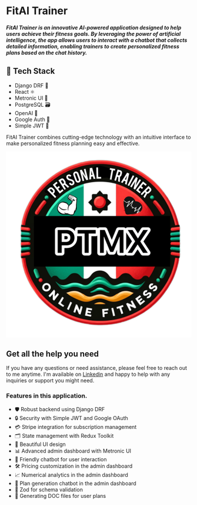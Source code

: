 # FitAI Trainer

##### FitAI Trainer is an innovative AI-powered application designed to help users achieve their fitness goals. By leveraging the power of artificial intelligence, the app allows users to interact with a chatbot that collects detailed information, enabling trainers to create personalized fitness plans based on the chat history.

## 🚀 Tech Stack

- Django DRF 🐍
- React ⚛️
- Metronic UI 🎨
- PostgreSQL 🗃️
- OpenAI 🤖
- Google Auth 🔐
- Simple JWT 🔑

FitAI Trainer combines cutting-edge technology with an intuitive interface to make personalized fitness planning easy and effective.

![Application Logo](https://github.com/nathan-assefa/AI_Fitness_Coach/blob/main/frontend-react/public/main-logo.png)

## Get all the help you need

If you have any questions or need assistance, please feel free to reach out to me anytime. I'm available on [Linkedin](https://www.linkedin.com/in/nathan-assefa-9ba017253/) and happy to help with any inquiries or support you might need.

### Features in this application.

- 🛡️ Robust backend using Django DRF
- 🔒 Security with Simple JWT and Google OAuth
- 💳 Stripe integration for subscription management
- 🗂️ State management with Redux Toolkit
- 🎨 Beautiful UI design
- 📊 Advanced admin dashboard with Metronic UI
- 🤖 Friendly chatbot for user interaction
- 🛠️ Pricing customization in the admin dashboard
- 📈 Numerical analytics in the admin dashboard
- 📅 Plan generation chatbot in the admin dashboard
- 📝 Zod for schema validation
- 📄 Generating DOC files for user plans
